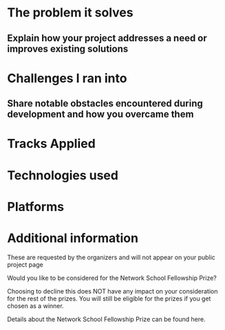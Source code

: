 # The problem it solves

## Explain how your project addresses a need or improves existing solutions



# Challenges I ran into

## Share notable obstacles encountered during development and how you overcame them

# Tracks Applied

# Technologies used

# Platforms

# Additional information

These are requested by the organizers and will not appear on your public project page

Would you like to be considered for the Network School Fellowship Prize? 

Choosing to decline this does NOT have any impact on your consideration for the rest of the prizes. You will still be eligible for the prizes if you get chosen as a winner.

Details about the Network School Fellowship Prize can be found here.

